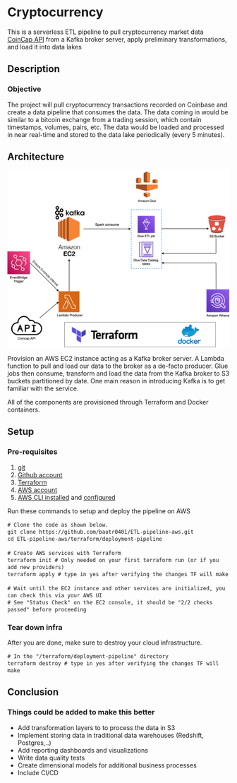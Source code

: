 # Cryptocurrency

This is a serverless ETL pipeline to pull cryptocurrency market data [CoinCap API](https://docs.coincap.io/) from a Kafka broker server, apply preliminary transformations, and load it into data lakes

## Description

### Objective

The project will pull cryptocurrency transactions recorded on Coinbase and create a data pipeline that consumes the data. The data coming in would be similar to a bitcoin exchange from a trading session, which contain timestamps, volumes, pairs, etc. The data would be loaded and processed in near real-time and stored to the data lake periodically (every 5 minutes). 

## Architecture

![Arch](assets/images/arch.png)

Provision an AWS EC2 instance acting as a Kafka broker server. A Lambda function to pull and load our data to the broker as a de-facto producer. Glue jobs then consume, transform and load the data from the Kafka broker to S3 buckets partitioned by date. One main reason in introducing Kafka is to get familiar with the service.

All of the components are provisioned through Terraform and Docker containers.
## Setup

### Pre-requisites

1. [git](https://git-scm.com/book/en/v2/Getting-Started-Installing-Git)
2. [Github account](https://github.com/)
3. [Terraform](https://learn.hashicorp.com/tutorials/terraform/install-cli) 
4. [AWS account](https://aws.amazon.com/) 
5. [AWS CLI installed](https://docs.aws.amazon.com/cli/latest/userguide/install-cliv2.html) and [configured](https://docs.aws.amazon.com/cli/latest/userguide/cli-chap-configure.html)

Run these commands to setup and deploy the pipeline on AWS

```shell
# Clone the code as shown below.
git clone https://github.com/baotr0401/ETL-pipeline-aws.git
cd ETL-pipeline-aws/terraform/deployment-pipeline

# Create AWS services with Terraform
terraform init # Only needed on your first terraform run (or if you add new providers)
terraform apply # type in yes after verifying the changes TF will make

# Wait until the EC2 instance and other services are initialized, you can check this via your AWS UI
# See "Status Check" on the EC2 console, it should be "2/2 checks passed" before proceeding

```
### Tear down infra

After you are done, make sure to destroy your cloud infrastructure.

```shell
# In the "/terraform/deployment-pipeline" directory
terraform destroy # type in yes after verifying the changes TF will make

```

## Conclusion

### Things could be added to make this better
- Add transformation layers to to process the data in S3 
- Implement storing data in traditional data warehouses (Redshift, Postgres,..)
- Add reporting dashboards and visualizations
- Write data quality tests
- Create dimensional models for additional business processes
- Include CI/CD